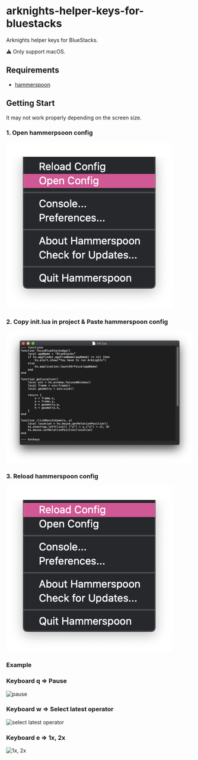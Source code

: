 # arknights-helper-keys-for-bluestacks

Arknights helper keys for BlueStacks.

⚠️ Only support macOS.

## Requirements
- [hammerspoon](https://github.com/Hammerspoon/hammerspoon)

## Getting Start
It may not work properly depending on the screen size.

### 1. Open hammerpsoon config
![hammerspoon open config](images/config.png)

### 2. Copy init.lua in project & Paste hammerspoon config
![hammerspoon init.lua](images/init.png)

### 3. Reload hammerspoon config
![hammerspoon reload config](images/reload.png)

### Example

### Keyboard q => Pause 
![pause](images/pause.gif)

### Keyboard w => Select latest operator
![select latest operator](images/select.gif)

### Keyboard e => 1x, 2x
![1x, 2x](images/speed.gif)

